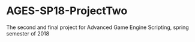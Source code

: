 # AGES-SP18-ProjectTwo
The second and final project for Advanced Game Engine Scripting, spring semester of 2018
